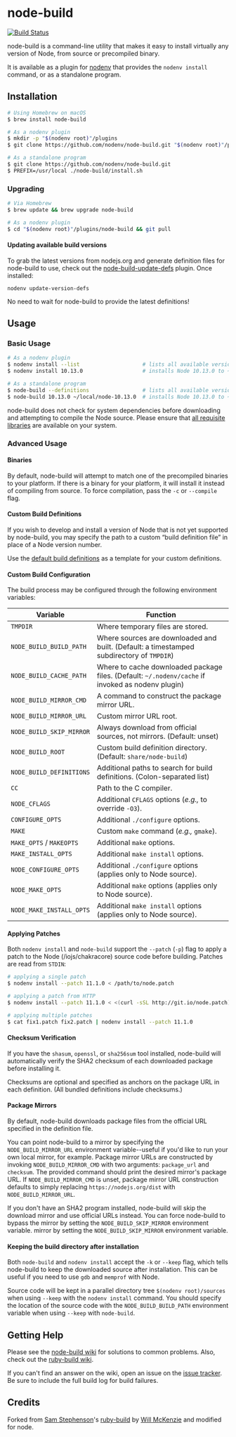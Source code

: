 # node-build

[![Build Status][build-status-img]][build-status]

node-build is a command-line utility that makes it easy to install virtually any
version of Node, from source or precompiled binary.

It is available as a plugin for [nodenv][] that
provides the `nodenv install` command, or as a standalone program.

## Installation

```sh
# Using Homebrew on macOS
$ brew install node-build

# As a nodenv plugin
$ mkdir -p "$(nodenv root)"/plugins
$ git clone https://github.com/nodenv/node-build.git "$(nodenv root)"/plugins/node-build

# As a standalone program
$ git clone https://github.com/nodenv/node-build.git
$ PREFIX=/usr/local ./node-build/install.sh
```

### Upgrading

```sh
# Via Homebrew
$ brew update && brew upgrade node-build

# As a nodenv plugin
$ cd "$(nodenv root)"/plugins/node-build && git pull
```

#### Updating available build versions

To grab the latest versions from nodejs.org and generate definition files for
node-build to use, check out the [node-build-update-defs][] plugin.
Once installed:

``` shell
nodenv update-version-defs
```

No need to wait for node-build to provide the latest definitions!

## Usage

### Basic Usage

```sh
# As a nodenv plugin
$ nodenv install --list                    # lists all available versions of Node
$ nodenv install 10.13.0                   # installs Node 10.13.0 to ~/.nodenv/versions

# As a standalone program
$ node-build --definitions                 # lists all available versions of Node
$ node-build 10.13.0 ~/local/node-10.13.0  # installs Node 10.13.0 to ~/local/node-10.13.0
```

node-build does not check for system dependencies before downloading and
attempting to compile the Node source. Please ensure that [all requisite
libraries][build-env] are available on your system.

### Advanced Usage

#### Binaries

By default, node-build will attempt to match one of the precompiled binaries
to your platform. If there is a binary for your platform, it will install it
instead of compiling from source. To force compilation, pass the `-c` or
`--compile` flag.

#### Custom Build Definitions

If you wish to develop and install a version of Node that is not yet supported
by node-build, you may specify the path to a custom “build definition file” in
place of a Node version number.

Use the [default build definitions][definitions] as a template for your custom
definitions.

#### Custom Build Configuration

The build process may be configured through the following environment variables:

| Variable                 | Function                                                                                           |
| ------------------------ | -------------------------------------------------------------------------------------------------- |
| `TMPDIR`                 | Where temporary files are stored.                                                                  |
| `NODE_BUILD_BUILD_PATH`  | Where sources are downloaded and built. (Default: a timestamped subdirectory of `TMPDIR`)          |
| `NODE_BUILD_CACHE_PATH`  | Where to cache downloaded package files. (Default: `~/.nodenv/cache` if invoked as nodenv plugin)  |
| `NODE_BUILD_MIRROR_CMD`  | A command to construct the package mirror URL.                                                     |
| `NODE_BUILD_MIRROR_URL`  | Custom mirror URL root.                                                                            |
| `NODE_BUILD_SKIP_MIRROR` | Always download from official sources, not mirrors. (Default: unset)                               |
| `NODE_BUILD_ROOT`        | Custom build definition directory. (Default: `share/node-build`)                                   |
| `NODE_BUILD_DEFINITIONS` | Additional paths to search for build definitions. (Colon-separated list)                           |
| `CC`                     | Path to the C compiler.                                                                            |
| `NODE_CFLAGS`            | Additional `CFLAGS` options (_e.g.,_ to override `-O3`).                                           |
| `CONFIGURE_OPTS`         | Additional `./configure` options.                                                                  |
| `MAKE`                   | Custom `make` command (_e.g.,_ `gmake`).                                                           |
| `MAKE_OPTS` / `MAKEOPTS` | Additional `make` options.                                                                         |
| `MAKE_INSTALL_OPTS`      | Additional `make install` options.                                                                 |
| `NODE_CONFIGURE_OPTS`    | Additional `./configure` options (applies only to Node source).                                    |
| `NODE_MAKE_OPTS`         | Additional `make` options (applies only to Node source).                                           |
| `NODE_MAKE_INSTALL_OPTS` | Additional `make install` options (applies only to Node source).                                   |

#### Applying Patches

Both `nodenv install` and `node-build` support the `--patch` (`-p`) flag to apply
a patch to the Node (/iojs/chakracore) source code before building.
Patches are read from `STDIN`:

```sh
# applying a single patch
$ nodenv install --patch 11.1.0 < /path/to/node.patch

# applying a patch from HTTP
$ nodenv install --patch 11.1.0 < <(curl -sSL http://git.io/node.patch)

# applying multiple patches
$ cat fix1.patch fix2.patch | nodenv install --patch 11.1.0
```

#### Checksum Verification

If you have the `shasum`, `openssl`, or `sha256sum` tool installed, node-build will
automatically verify the SHA2 checksum of each downloaded package before
installing it.

Checksums are optional and specified as anchors on the package URL in each
definition. (All bundled definitions include checksums.)

#### Package Mirrors

By default, node-build downloads package files from the official
URL specified in the definition file.

You can point node-build to a mirror by specifying the
`NODE_BUILD_MIRROR_URL` environment variable--useful if you'd like to run your
own local mirror, for example. Package mirror URLs are constructed by invoking
`NODE_BUILD_MIRROR_CMD` with two arguments: `package_url` and `checksum`. The
provided command should print the desired mirror's package URL. If
`NODE_BUILD_MIRROR_CMD` is unset, package mirror URL construction defaults to
simply replacing `https://nodejs.org/dist` with `NODE_BUILD_MIRROR_URL`.

If you don't have an SHA2 program installed, node-build will skip the download
mirror and use official URLs instead. You can force node-build to bypass the
mirror by setting the `NODE_BUILD_SKIP_MIRROR` environment variable.
mirror by setting the `NODE_BUILD_SKIP_MIRROR` environment variable.


#### Keeping the build directory after installation

Both `node-build` and `nodenv install` accept the `-k` or `--keep` flag, which
tells node-build to keep the downloaded source after installation. This can be
useful if you need to use `gdb` and `memprof` with Node.

Source code will be kept in a parallel directory tree `$(nodenv root)/sources`
when using `--keep` with the `nodenv install` command. You should specify the
location of the source code with the `NODE_BUILD_BUILD_PATH` environment
variable when using `--keep` with `node-build`.

## Getting Help

Please see the [node-build wiki][wiki] for solutions to common problems.
Also, check out the [ruby-build wiki][].

If you can't find an answer on the wiki, open an issue on the [issue tracker][].
Be sure to include the full build log for build failures.

## Credits

Forked from [Sam Stephenson][]'s [ruby-build][] by [Will McKenzie][]
and modified for node.

[nodenv]: https://github.com/nodenv/nodenv
[ruby-build]: https://github.com/rbenv/ruby-build
[definitions]: https://github.com/nodenv/node-build/tree/master/share/node-build
[wiki]: https://github.com/nodenv/node-build/wiki
[ruby-build wiki]: https://github.com/rbenv/ruby-build/wiki
[build-env]: https://github.com/rbenv/ruby-build/wiki#suggested-build-environment
[issue tracker]: https://github.com/nodenv/node-build/issues
[node-build-update-defs]: https://github.com/nodenv/node-build-update-defs
[build-status]: https://travis-ci.org/nodenv/node-build
[build-status-img]: https://travis-ci.org/nodenv/node-build.svg?branch=master
[Sam Stephenson]: https://github.com/sstephenson
[Will McKenzie]: https://github.com/oinutter
